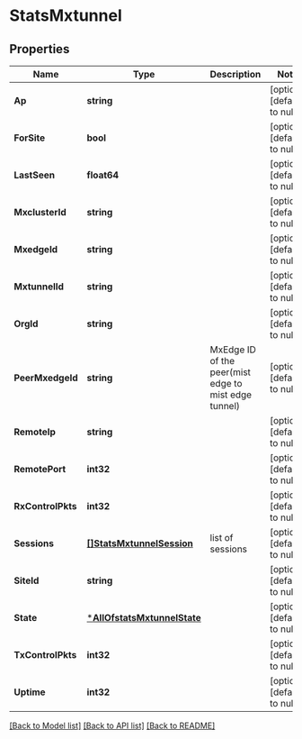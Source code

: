 # StatsMxtunnel

## Properties
Name | Type | Description | Notes
------------ | ------------- | ------------- | -------------
**Ap** | **string** |  | [optional] [default to null]
**ForSite** | **bool** |  | [optional] [default to null]
**LastSeen** | **float64** |  | [optional] [default to null]
**MxclusterId** | **string** |  | [optional] [default to null]
**MxedgeId** | **string** |  | [optional] [default to null]
**MxtunnelId** | **string** |  | [optional] [default to null]
**OrgId** | **string** |  | [optional] [default to null]
**PeerMxedgeId** | **string** | MxEdge ID of the peer(mist edge to mist edge tunnel) | [optional] [default to null]
**RemoteIp** | **string** |  | [optional] [default to null]
**RemotePort** | **int32** |  | [optional] [default to null]
**RxControlPkts** | **int32** |  | [optional] [default to null]
**Sessions** | [**[]StatsMxtunnelSession**](stats_mxtunnel_session.md) | list of sessions | [optional] [default to null]
**SiteId** | **string** |  | [optional] [default to null]
**State** | [***AllOfstatsMxtunnelState**](AllOfstatsMxtunnelState.md) |  | [optional] [default to null]
**TxControlPkts** | **int32** |  | [optional] [default to null]
**Uptime** | **int32** |  | [optional] [default to null]

[[Back to Model list]](../README.md#documentation-for-models) [[Back to API list]](../README.md#documentation-for-api-endpoints) [[Back to README]](../README.md)

